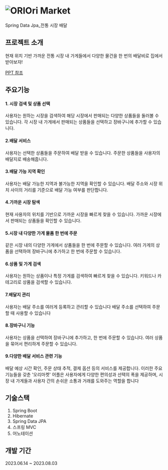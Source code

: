 # ![ORI](https://github.com/OriMarket/OriMarket/assets/136297801/9f13fb00-8067-421e-ab92-1e488218faa2)Ori Market

Spring Data Jpa_전통 시장 배달

## 프로젝트 소개
현재 위치 기반 가까운 전통 시장 내 가게들에서 다양한 물건을 한 번의 배달비로 집에서 받아보자!

[PPT 참조](https://docs.google.com/presentation/d/e/2PACX-1vRcu09h3-Z9pwHBeSAKwisxrpgAVIlceL65s4pws59pdqO7qdeR5oUJSoJhWo62Ag/pub?start=true&loop=false&delayms=3000)

## 주요기능
#### 1. 시장 검색 및 상품 선택
사용자는 원하는 시장을 검색하여 해당 시장에서 판매되는 다양한 상품들을 둘러볼 수 있습니다.
각 시장 내 가게에서 판매되는 상품들을 선택하고 장바구니에 추가할 수 있습니다.

#### 2.배달 서비스
사용자는 선택한 상품들을 주문하여 배달 받을 수 있습니다.
주문한 상품들을 사용자의 배달지로 배송해줍니다.
 
#### 3.배달 가능 지역 확인
사용자는 배달 가능한 지역과 불가능한 지역을 확인할 수 있습니다.
배달 주소와 시장 위치 사이의 거리를 기준으로 배달 가능 여부를 판단합니다.
 
#### 4.가까운 시장 탐색
현재 사용자의 위치를 기반으로 가까운 시장을 빠르게 찾을 수 있습니다.
가까운 시장에서 판매되는 상품들을 확인할 수 있습니다.
 
#### 5.시장 내 다양한 가게 물품 한 번에 주문
같은 시장 내의 다양한 가게에서 상품들을 한 번에 주문할 수 있습니다.
여러 가게의 상품을 선택하여 장바구니에 추가하고 한 번에 주문할 수 있습니다.
 
#### 6.상품 및 가게 검색
사용자는 원하는 상품이나 특정 가게를 검색하여 빠르게 찾을 수 있습니다.
키워드나 카테고리로 상품을 검색할 수 있습니다.
 
#### 7.배달지 관리
사용자는 배달 주소를 여러게 등록하고 관리할 수 있습니다
배달 주소를 선택하여 주문할 때 사용할 수 있습니다

#### 8.장바구니 기능
사용자는 상품을 선택하여 장바구니에 추가하고, 한 번에 주문할 수 있습니다.
여러 상품을 묶어서 편리하게 주문할 수 있습니다.

#### 9.다양한 배달 서비스 관련 기능
배달 예상 시간 확인, 주문 상태 추적, 결제 옵션 등의 서비스를 제공합니다.
이러한 주요 기능들을 갖춘 '오리마켓' 어플은 사용자에게 다양한 편의성과 선택의 폭을 제공하며, 시장 내 가게들과 사용자 간의 손쉬운 소통과 거래를 도와주는 역할을 합니다

## 기술스택
1. Spring Boot
2. Hibernate
3. Spring Data JPA
4. 스프링 MVC
5. 어노테이션

##

## 개발 기간
2023.06.14 ~ 2023.08.03

